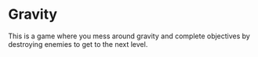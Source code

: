 # Gravity
This is a game where you mess around gravity and complete objectives by destroying enemies to get to the next level.

